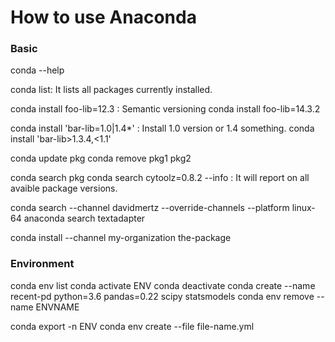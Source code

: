# How to use Anaconda

### Basic

conda --help

conda list: It lists all packages currently installed.


conda install foo-lib=12.3 : Semantic versioning
conda install foo-lib=14.3.2

conda install 'bar-lib=1.0|1.4*' : Install 1.0 version or 1.4 something.
conda install 'bar-lib>1.3.4,<1.1'

conda update pkg
conda remove pkg1 pkg2

conda search pkg
conda search cytoolz=0.8.2 --info : It will report on all avaible package versions.

conda search --channel davidmertz --override-channels --platform linux-64
anaconda search textadapter

conda install --channel my-organization the-package

### Environment

conda env list
conda activate ENV
conda deactivate
conda create --name recent-pd python=3.6 pandas=0.22 scipy statsmodels
conda env remove --name ENVNAME

conda export -n ENV
conda env create --file file-name.yml





